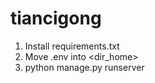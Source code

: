 # tiancigong

 1. Install requirements.txt
 2. Move .env into <dir_home>
 3. python manage.py runserver
